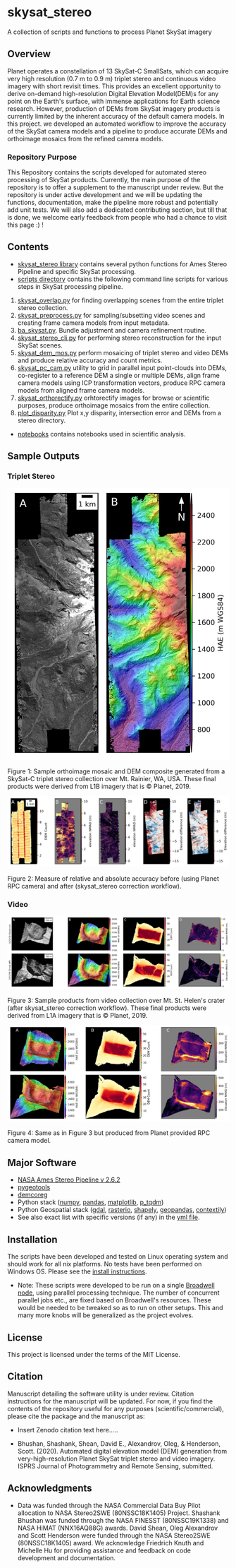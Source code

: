 # skysat_stereo
A collection of scripts and functions to process Planet SkySat imagery

## Overview
Planet operates a constellation of 13 SkySat-C SmallSats, which can acquire very high resolution (0.7 m to 0.9 m) triplet stereo and continuous video imagery with short revisit times. This provides an excellent opportunity to derive on-demand high-resolution Digital Elevation Model(DEM)s for any point on the Earth's surface, with immense applications for Earth science research. However, production of DEMs from SkySat imagery products is currently limited by the inherent accuracy of the default camera models. In this project. we developed an automated workflow to improve the accuracy of the SkySat camera models and a pipeline to produce accurate DEMs and orthoimage mosaics from the refined camera models.

### Repository Purpose
This Repository contains the scripts developed for automated stereo processing of SkySat products. Currently, the main purpose of the repository is to offer a supplement to the manuscript under review. But the repository is under active development and we will be updating the functions, documentation, make the pipeline more robust and potentially add unit tests. We will also add a dedicated contributing section, but till that is done, we welcome early feedback from people who had a chance to visit this page :) !


## Contents
- [skysat_stereo library](/skysat_stereo) contains several python functions for Ames Stereo Pipeline and specific SkySat processing.
- [scripts directory](/scripts/) contains the following command line scripts for various steps in SkySat processing pipeline.
1. [skysat_overlap.py](/scripts/skysat_overlap.py) for finding overlapping scenes from the entire triplet stereo collection.
2. [skysat_preprocess.py](/scripts/skysat_preprocess.py) for sampling/subsetting video scenes and creating frame camera models from input metadata.
3. [ba_skysat.py](/scripts/ba_skysat.py). Bundle adjustment and camera refinement routine.
4. [skysat_stereo_cli.py](/scripts/skysat_stereo_cli.py) for performing stereo reconstruction for the input SkySat scenes.
5. [skysat_dem_mos.py](/scripts/skysat_dem_mos.py) perform mosaicing of triplet stereo and video DEMs and produce relative accuracy and count metrics.
6. [skysat_pc_cam.py](/scripts/skysat_pc_cam.py) utility to grid in parallel input point-clouds into DEMs, co-register to a reference DEM a single or multiple DEMs, align frame camera models using ICP transformation vectors, produce RPC camera models from aligned frame camera models.
7. [skysat_orthorectify.py](/scripts/skysat_orthorectify.py) orhtorectify images for browse or scientific purposes, produce orthoimage mosaics from the entire collection.
8. [plot_disparity.py](/scripts/plot_disparity.py) Plot x,y disparity, intersection error and DEMs from a stereo directory.

- [notebooks](/notebooks/) contains notebooks used in scientific analysis.

## Sample Outputs

### Triplet Stereo
![triplet_product](/docs/img/Figure3.jpg)

Figure 1: Sample orthoimage mosaic and DEM composite generated from a SkySat-C triplet stereo collection over Mt. Rainier, WA, USA. These final products were derived from L1B imagery that is &copy; Planet, 2019.

![triplet_accuracy](/docs/img/Figure4.jpg)

Figure 2: Measure of relative and absolute accuracy before (using Planet RPC camera) and after (skysat_stereo correction workflow).

### Video

![video_samples](/docs/img/Figure5.jpg)

Figure 3: Sample products from video collection over Mt. St. Helen's crater (after skysat_stereo correction workflow). These final products were derived from L1A imagery that is &copy; Planet, 2019.

![video_planet_rpc](/docs/img/SF2.jpg)

Figure 4: Same as in Figure 3 but produced from Planet provided RPC camera model.


## Major Software
- [NASA Ames Stereo Pipeline v 2.6.2](https://stereopipeline.readthedocs.io/en/latest/)
- [pygeotools](https://github.com/dshean/pygeotools)
- [demcoreg](https://github.com/dshean/demcoreg)
- Python stack ([numpy](https://numpy.org/), [pandas](https://pandas.pydata.org/), [matplotlib](https://matplotlib.org/), [p_tqdm](https://github.com/swansonk14/p_tqdm))
- Python Geospatial stack ([gdal](https://gdal.org/), [rasterio](https://rasterio.readthedocs.io/en/latest/), [shapely](https://github.com/Toblerity/Shapely), [geopandas](https://geopandas.org/), [contextily](https://contextily.readthedocs.io/en/latest/))
- See also exact list with specific versions (if any) in the [yml file](/environment.yml).

## Installation
The scripts have been developed and tested on Linux operating system and should work for all nix platforms. No tests have been performed on Windows OS. Please see the [install instructions](/docs/install_instructions.md).
* Note: These scripts were developed to be run on a single [Broadwell node](https://www.nas.nasa.gov/hecc/resources/pleiades.html), using parallel processing technique. The number of concurrent parallel jobs etc., are fixed based on Broadwell's resources. These would be needed to be tweaked so as to run on other setups. This and many more knobs will be generalized as the project evolves.

## License
This project is licensed under the terms of the MIT License.


## Citation
Manuscript detailing the software utility is under review. Citation instructions for the manuscript will be updated. For now, if you find the contents of the repository useful for any purposes (scientific/commercial), please cite the package and the manuscript as:

* Insert Zenodo citation text here.....

* Bhushan, Shashank, Shean, David E., Alexandrov, Oleg, & Henderson, Scott. (2020). Automated digital elevation model (DEM) generation from very-high-resolution Planet SkySat triplet stereo and video imagery. ISPRS Journal of Photogrammetry and Remote Sensing, submitted.

## Acknowledgments

* Data was funded through the NASA Commercial Data Buy Pilot allocation to NASA Stereo2SWE (80NSSC18K1405) Project. Shashank Bhushan was funded through the NASA FINESST (80NSSC19K1338) and NASA HiMAT (NNX16AQ88G) awards. David Shean, Oleg Alexandrov and Scott Henderson were funded through the NASA Stereo2SWE (80NSSC18K1405) award. We acknowledge Friedrich Knuth and Michelle Hu for providing assistance and feedback on code development and documentation. 
